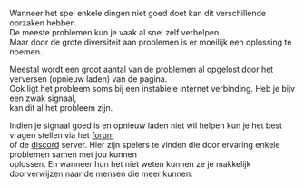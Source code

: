 Wanneer het spel enkele dingen niet goed doet kan dit verschillende oorzaken hebben.<br/>
De meeste problemen kun je vaak al snel zelf verhelpen.<br/>
Maar door de grote diversiteit aan problemen is er moeilijk een oplossing te noemen.<br/>

Meestal wordt een groot aantal van de problemen al opgelost door het verversen (opnieuw laden) van de pagina.<br/>
Ook ligt het probleem soms bij een instabiele internet verbinding. Heb je bijv een zwak signaal, <br/>
kan dit al het probleem zijn.<br/>

Indien je signaal goed is en opnieuw laden niet wil helpen kun je het best vragen stellen via het [forum](https://forum.meldkamerspel.com)<br/>
of de [discord](https://discord.gg/nzn8xGz) server. Hier zijn spelers te vinden die door ervaring enkele problemen samen met jou kunnen<br/>
oplossen. En wanneer hun het niet weten kunnen ze je makkelijk doorverwijzen naar de mensen die meer kunnen.<br/>
